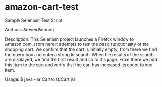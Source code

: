 amazon-cart-test
================
Sample Selenium Test Script

Authors: 
Steven Bennett

Description:
This Selenium project launches a Firefox window to Amazon.com.  From here it attempts to test the basic functionality of
the shopping cart.  We confirm that the cart is initially empty, from there we find the query box and enter a string
to search.  When the results of the search are displayed, we find the first result and go to it's page.  From there we
add this item to the cart and verify that the cart has increased its count to one item.
 
 Usage:
 $ java -jar Cart/dist/Cart.jar
